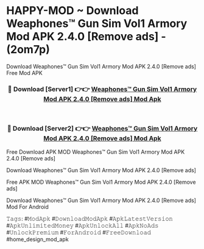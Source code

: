 # HAPPY-MOD ~ Download Weaphones™ Gun Sim Vol1 Armory Mod APK 2.4.0 [Remove ads] - (2om7p)
Download Weaphones™ Gun Sim Vol1 Armory Mod APK 2.4.0 [Remove ads] Free Mod APK

<div align="center">
<h3>🔴 Download [Server1] 👉👉 <a href="https://apk-comot.site?title=Weaphones™_Gun_Sim_Vol1_Armory_Mod_APK_2.4.0_[Remove_ads]">Weaphones™ Gun Sim Vol1 Armory Mod APK 2.4.0 [Remove ads] Mod Apk</a></h3><br>

<h3>🔴 Download [Server2] 👉👉 <a href="https://apk-comot.site?title=Weaphones™_Gun_Sim_Vol1_Armory_Mod_APK_2.4.0_[Remove_ads]">Weaphones™ Gun Sim Vol1 Armory Mod APK 2.4.0 [Remove ads] Mod Apk</a></h3>
</div>


Free Download APK MOD Weaphones™ Gun Sim Vol1 Armory Mod APK 2.4.0 [Remove ads]

Download Weaphones™ Gun Sim Vol1 Armory Mod APK 2.4.0 [Remove ads] 

Free APK MOD Weaphones™ Gun Sim Vol1 Armory Mod APK 2.4.0 [Remove ads] 

Download Weaphones™ Gun Sim Vol1 Armory Mod APK 2.4.0 [Remove ads] Mod For Android

𝚃𝚊𝚐𝚜: #𝙼𝚘𝚍𝙰𝚙𝚔 #𝙳𝚘𝚠𝚗𝚕𝚘𝚊𝚍𝙼𝚘𝚍𝙰𝚙𝚔 #𝙰𝚙𝚔𝙻𝚊𝚝𝚎𝚜𝚝𝚅𝚎𝚛𝚜𝚒𝚘𝚗 #𝙰𝚙𝚔𝚄𝚗𝚕𝚒𝚖𝚒𝚝𝚎𝚍𝙼𝚘𝚗𝚎𝚢 #𝙰𝚙𝚔𝚄𝚗𝚕𝚘𝚌𝚔𝙰𝚕𝚕 #𝙰𝚙𝚔𝙽𝚘𝙰𝚍𝚜 #𝚄𝚗𝚕𝚘𝚌𝚔𝙿𝚛𝚎𝚖𝚒𝚞𝚖 #𝙵𝚘𝚛𝙰𝚗𝚍𝚛𝚘𝚒𝚍 #𝙵𝚛𝚎𝚎𝙳𝚘𝚠𝚗𝚕𝚘𝚊𝚍 #home_design_mod_apk